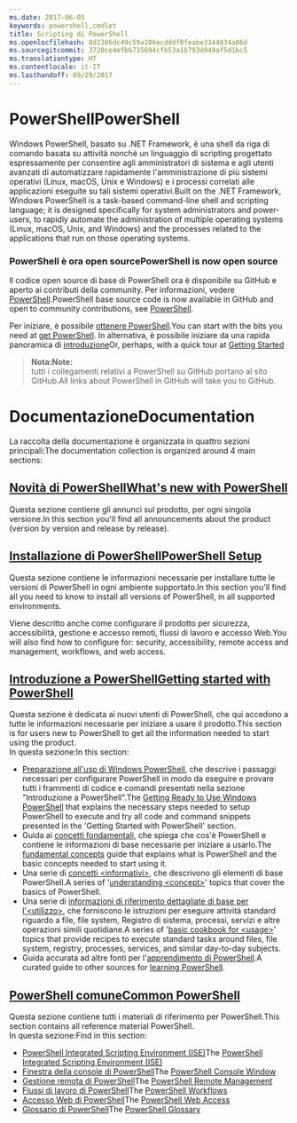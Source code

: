 ```yaml
---
ms.date: 2017-06-05
keywords: powershell,cmdlet
title: Scripting di PowerShell
ms.openlocfilehash: 8d2386dc49c59a106ecdddf0feabe3344834a86d
ms.sourcegitcommit: 3720ce4efb6735694cfb53a1b793d949af5d1bc5
ms.translationtype: HT
ms.contentlocale: it-IT
ms.lasthandoff: 09/29/2017
---
```

# <a name="powershell"></a><span data-ttu-id="48c38-103">PowerShell</span><span class="sxs-lookup"><span data-stu-id="48c38-103">PowerShell</span></span>

<span data-ttu-id="48c38-104">Windows PowerShell, basato su .NET Framework, è una shell da riga di comando basata su attività nonché un linguaggio di scripting progettato espressamente per consentire agli amministratori di sistema e agli utenti avanzati di automatizzare rapidamente l'amministrazione di più sistemi operativi (Linux, macOS, Unix e Windows) e i processi correlati alle applicazioni eseguite su tali sistemi operativi.</span><span class="sxs-lookup"><span data-stu-id="48c38-104">Built on the .NET Framework, Windows PowerShell is a task-based command-line shell and scripting language; it is designed specifically for system administrators and power-users, to rapidly automate the administration of multiple operating systems (Linux, macOS, Unix, and Windows) and the processes related to the applications that run on those operating systems.</span></span>

### <a name="powershell-is-now-open-source"></a><span data-ttu-id="48c38-105">PowerShell è ora open source</span><span class="sxs-lookup"><span data-stu-id="48c38-105">PowerShell is now open source</span></span>

<span data-ttu-id="48c38-106">Il codice open source di base di PowerShell ora è disponibile su GitHub e aperto ai contributi della community. Per informazioni, vedere [PowerShell](https://github.com/powershell/powershell).</span><span class="sxs-lookup"><span data-stu-id="48c38-106">PowerShell base source code is now available in GitHub and open to community contributions, see [PowerShell](https://github.com/powershell/powershell).</span></span>

<span data-ttu-id="48c38-107">Per iniziare, è possibile [ottenere PowerShell](https://github.com/PowerShell/PowerShell#get-powershell).</span><span class="sxs-lookup"><span data-stu-id="48c38-107">You can start with the bits you need at [get PowerShell](https://github.com/PowerShell/PowerShell#get-powershell).</span></span>
<span data-ttu-id="48c38-108">In alternativa, è possibile iniziare da una rapida panoramica di [introduzione](https://github.com/PowerShell/PowerShell/blob/master/docs/learning-powershell)</span><span class="sxs-lookup"><span data-stu-id="48c38-108">Or, perhaps, with a quick tour at [Getting Started](https://github.com/PowerShell/PowerShell/blob/master/docs/learning-powershell)</span></span>

> <span data-ttu-id="48c38-109">**Nota:**</span><span class="sxs-lookup"><span data-stu-id="48c38-109">**Note:**</span></span>  
> <span data-ttu-id="48c38-110">tutti i collegamenti relativi a PowerShell su GitHub portano al sito GitHub.</span><span class="sxs-lookup"><span data-stu-id="48c38-110">All links about PowerShell in GitHub will take you to GitHub.</span></span>

# <a name="documentation"></a><span data-ttu-id="48c38-111">Documentazione</span><span class="sxs-lookup"><span data-stu-id="48c38-111">Documentation</span></span>

<span data-ttu-id="48c38-112">La raccolta della documentazione è organizzata in quattro sezioni principali:</span><span class="sxs-lookup"><span data-stu-id="48c38-112">The documentation collection is organized around 4 main sections:</span></span>

## <a name="whats-new-with-powershellwhats-newwhat-s-new-with-powershellmd"></a>[<span data-ttu-id="48c38-113">Novità di PowerShell</span><span class="sxs-lookup"><span data-stu-id="48c38-113">What's new with PowerShell</span></span>](whats-new/What-s-New-With-PowerShell.md)
<span data-ttu-id="48c38-114">Questa sezione contiene gli annunci sul prodotto, per ogni singola versione.</span><span class="sxs-lookup"><span data-stu-id="48c38-114">In this section you'll find all announcements about the product (version by version and release by release).</span></span>

## <a name="powershell-setupsetupsetup-referencemd"></a>[<span data-ttu-id="48c38-115">Installazione di PowerShell</span><span class="sxs-lookup"><span data-stu-id="48c38-115">PowerShell Setup</span></span>](setup/setup-reference.md)
<span data-ttu-id="48c38-116">Questa sezione contiene le informazioni necessarie per installare tutte le versioni di PowerShell in ogni ambiente supportato.</span><span class="sxs-lookup"><span data-stu-id="48c38-116">In this section you'll find all you need to know to install all versions of PowerShell, in all supported environments.</span></span>  

<span data-ttu-id="48c38-117">Viene descritto anche come configurare il prodotto per sicurezza, accessibilità, gestione e accesso remoti, flussi di lavoro e accesso Web.</span><span class="sxs-lookup"><span data-stu-id="48c38-117">You will also find how to configure for: security, accessibility, remote access and management, workflows, and web access.</span></span>

## <a name="getting-started-with-powershellgetting-startedgetting-started-with-windows-powershellmd"></a>[<span data-ttu-id="48c38-118">Introduzione a PowerShell</span><span class="sxs-lookup"><span data-stu-id="48c38-118">Getting started with PowerShell</span></span>](getting-started/Getting-Started-with-Windows-PowerShell.md)
<span data-ttu-id="48c38-119">Questa sezione è dedicata ai nuovi utenti di PowerShell, che qui accedono a tutte le informazioni necessarie per iniziare a usare il prodotto.</span><span class="sxs-lookup"><span data-stu-id="48c38-119">This section is for users new to PowerShell to get all the information needed to start using the product.</span></span>  
<span data-ttu-id="48c38-120">In questa sezione:</span><span class="sxs-lookup"><span data-stu-id="48c38-120">In this section:</span></span>
- <span data-ttu-id="48c38-121">[Preparazione all'uso di Windows PowerShell](getting-started/Getting-Ready-to-Use-Windows-PowerShell.md), che descrive i passaggi necessari per configurare PowerShell in modo da eseguire e provare tutti i frammenti di codice e comandi presentati nella sezione "Introduzione a PowerShell".</span><span class="sxs-lookup"><span data-stu-id="48c38-121">The [Getting Ready to Use Windows PowerShell](getting-started/Getting-Ready-to-Use-Windows-PowerShell.md) that explains the necessary steps needed to setup PowerShell to execute and try all code and command snippets presented in the 'Getting Started with PowerShell' section.</span></span>
- <span data-ttu-id="48c38-122">Guida ai [concetti fondamentali](getting-started/fundamental-concepts.md), che spiega che cos'è PowerShell e contiene le informazioni di base necessarie per iniziare a usarlo.</span><span class="sxs-lookup"><span data-stu-id="48c38-122">The [fundamental concepts](getting-started/fundamental-concepts.md) guide that explains what is PowerShell and the basic concepts needed to start using it.</span></span>
- <span data-ttu-id="48c38-123">Una serie di [concetti &lt;informativi&gt;](getting-started/understanding-concepts-reference.md), che descrivono gli elementi di base PowerShell.</span><span class="sxs-lookup"><span data-stu-id="48c38-123">A series of '[understanding &lt;concept&gt;](getting-started/understanding-concepts-reference.md)' topics that cover the basics of PowerShell.</span></span>
- <span data-ttu-id="48c38-124">Una serie di [informazioni di riferimento dettagliate di base per l'&lt;utilizzo&gt;](getting-started/cookbooks/basic-cookbooks-reference.md), che forniscono le istruzioni per eseguire attività standard riguardo a file, file system, Registro di sistema, processi, servizi e altre operazioni simili quotidiane.</span><span class="sxs-lookup"><span data-stu-id="48c38-124">A series of '[basic cookbook for &lt;usage&gt;](getting-started/cookbooks/basic-cookbooks-reference.md)' topics that provide recipes to execute standard tasks around files, file system, registry, processes, services, and similar day-to-day subjects.</span></span>
- <span data-ttu-id="48c38-125">Guida accurata ad altre fonti per l'[apprendimento di PowerShell](getting-started/more-powershell-learning.md).</span><span class="sxs-lookup"><span data-stu-id="48c38-125">A curated guide to other sources for [learning PowerShell](getting-started/more-powershell-learning.md).</span></span>

## <a name="common-powershellcore-powershellcore-powershellmd"></a>[<span data-ttu-id="48c38-126">PowerShell comune</span><span class="sxs-lookup"><span data-stu-id="48c38-126">Common PowerShell</span></span>](core-powershell/core-powershell.md)
<span data-ttu-id="48c38-127">Questa sezione contiene tutti i materiali di riferimento per PowerShell.</span><span class="sxs-lookup"><span data-stu-id="48c38-127">This section contains all reference material PowerShell.</span></span>  
<span data-ttu-id="48c38-128">In questa sezione:</span><span class="sxs-lookup"><span data-stu-id="48c38-128">Find in this section:</span></span>
- <span data-ttu-id="48c38-129">[PowerShell Integrated Scripting Environment \(ISE\)](core-powershell/ise-guide.md)</span><span class="sxs-lookup"><span data-stu-id="48c38-129">The [PowerShell Integrated Scripting Environment \(ISE\)](core-powershell/ise-guide.md)</span></span>
- <span data-ttu-id="48c38-130">[Finestra della console di PowerShell](core-powershell/console-guide.md)</span><span class="sxs-lookup"><span data-stu-id="48c38-130">The [PowerShell Console Window](core-powershell/console-guide.md)</span></span>
- <span data-ttu-id="48c38-131">[Gestione remota di PowerShell](core-powershell/Running-Remote-Commands.md)</span><span class="sxs-lookup"><span data-stu-id="48c38-131">The [PowerShell Remote Management](core-powershell/Running-Remote-Commands.md)</span></span>
- <span data-ttu-id="48c38-132">[Flussi di lavoro di PowerShell](core-powershell/workflows-guide.md)</span><span class="sxs-lookup"><span data-stu-id="48c38-132">The [PowerShell Workflows](core-powershell/workflows-guide.md)</span></span>
- <span data-ttu-id="48c38-133">[Accesso Web di PowerShell](core-powershell/web-access.md)</span><span class="sxs-lookup"><span data-stu-id="48c38-133">The [PowerShell Web Access](core-powershell/web-access.md)</span></span>
- <span data-ttu-id="48c38-134">[Glossario di PowerShell](Windows-PowerShell-Glossary.md)</span><span class="sxs-lookup"><span data-stu-id="48c38-134">The [PowerShell Glossary](Windows-PowerShell-Glossary.md)</span></span>

